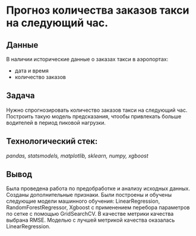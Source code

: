 #  Прогноз количества заказов такси на следующий час.
## Данные
В наличии исторические данные о заказах такси в аэропортах:
   - дата и время
   - количество заказов
## Задача
Нужно спрогнозировать количество заказов такси на следующий час. Построить такую модель предсказания, чтообы привлекать больше водителей в период пиковой нагрузки.
## Технологический стек:
*pandas, statsmodels, matplotlib, sklearn, numpy, xgboost*
## Вывод
Была проведена работа по предобработке и анализу исходных данных. Созданы дополнительные признаки. Были построены и обучены следующие модели машинного обучения: LinearRegression, RandomForestRegressor, Xgboost с применением перебора параметров по сетке с помощью GridSearchCV. В качестве метрики качества выбрана RMSE. Моделью с лучшей метрикой качества оказалась LinearRegression.
